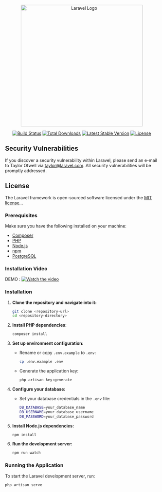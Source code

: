 <p align="center"><a href="https://laravel.com" target="_blank"><img src="https://raw.githubusercontent.com/laravel/art/master/logo-lockup/5%20SVG/2%20CMYK/1%20Full%20Color/laravel-logolockup-cmyk-red.svg" width="400" alt="Laravel Logo"></a></p>

<p align="center">
<a href="https://github.com/laravel/framework/actions"><img src="https://github.com/laravel/framework/workflows/tests/badge.svg" alt="Build Status"></a>
<a href="https://packagist.org/packages/laravel/framework"><img src="https://img.shields.io/packagist/dt/laravel/framework" alt="Total Downloads"></a>
<a href="https://packagist.org/packages/laravel/framework"><img src="https://img.shields.io/packagist/v/laravel/framework" alt="Latest Stable Version"></a>
<a href="https://packagist.org/packages/laravel/framework"><img src="https://img.shields.io/packagist/l/laravel/framework" alt="License"></a>
</p>

## Security Vulnerabilities

If you discover a security vulnerability within Laravel, please send an e-mail to Taylor Otwell via [taylor@laravel.com](mailto:taylor@laravel.com). All security vulnerabilities will be promptly addressed.

## License

The Laravel framework is open-sourced software licensed under the [MIT license](https://opensource.org/licenses/MIT)...

### Prerequisites

Make sure you have the following installed on your machine:
- [Composer](https://getcomposer.org/)
- [PHP](https://www.php.net/)
- [Node.js](https://nodejs.org/)
- [npm](https://www.npmjs.com/)
- [PostgreSQL](https://www.postgresql.org/)

### Installation Video
DEMO : [![Watch the video](https://img.youtube.com/vi/f_lXF4JXEl4/maxresdefault.jpg)](https://youtu.be/f_lXF4JXEl4)

### Installation

1. **Clone the repository and navigate into it:**
    ```sh
    git clone <repository-url>
    cd <repository-directory>
    ```

2. **Install PHP dependencies:**
    ```sh
    composer install
    ```

3. **Set up environment configuration:**
    - Rename or copy `.env.example` to `.env`:
      ```sh
      cp .env.example .env
      ```

    - Generate the application key:
      ```sh
      php artisan key:generate
      ```

4. **Configure your database:**
    - Set your database credentials in the `.env` file:
      ```sh
      DB_DATABASE=your_database_name
      DB_USERNAME=your_database_username
      DB_PASSWORD=your_database_password
      ```

5. **Install Node.js dependencies:**
    ```sh
    npm install
    ```

6. **Run the development server:**
    ```sh
    npm run watch
    ```

### Running the Application

To start the Laravel development server, run:
```sh
php artisan serve
